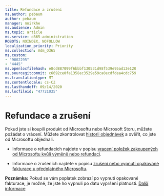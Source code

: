 ```yaml
---
title: Refundace a zrušení
ms.author: pebaum
author: pebaum
manager: mnirkhe
ms.audience: Admin
ms.topic: article
ms.service: o365-administration
ROBOTS: NOINDEX, NOFOLLOW
localization_priority: Priority
ms.collection: Adm_O365
ms.custom:
- "9002295"
- "4445"
ms.openlocfilehash: e8cd887099f6bbbf130531d98f539e95ad13e120
ms.sourcegitcommit: c6692ce0fa1358ec3529e59ca0ecdfdea4cdc759
ms.translationtype: MT
ms.contentlocale: cs-CZ
ms.lasthandoff: 09/14/2020
ms.locfileid: "47721035"
---
```

# <a name="refunds-and-cancellations"></a>Refundace a zrušení

Pokud jste si koupili produkt od Microsoftu nebo Microsoft Storu, můžete požádat o vrácení. Můžete zkontrolovat [historii objednávek](https://account.microsoft.com/billing/orders/) a ověřit, co jste od Microsoftu objednali. 

- Informace o refundacích najdete v popisu [vracení položek zakoupených od Microsoftu kvůli výměně nebo refundaci](https://support.microsoft.com/help/10558).

- Informace o zrušeních najdete v popisu [zrušení nebo vypnutí opakované fakturace u předplatného Microsoftu](https://support.microsoft.com/help/4027815).

**Poznámka:** Pokud se vám poplatek zobrazí po vypnutí opakované fakturace, je možné, že jste ho vypnuli po datu vypršení platnosti. [Další informace](https://support.microsoft.com/help/10640) 